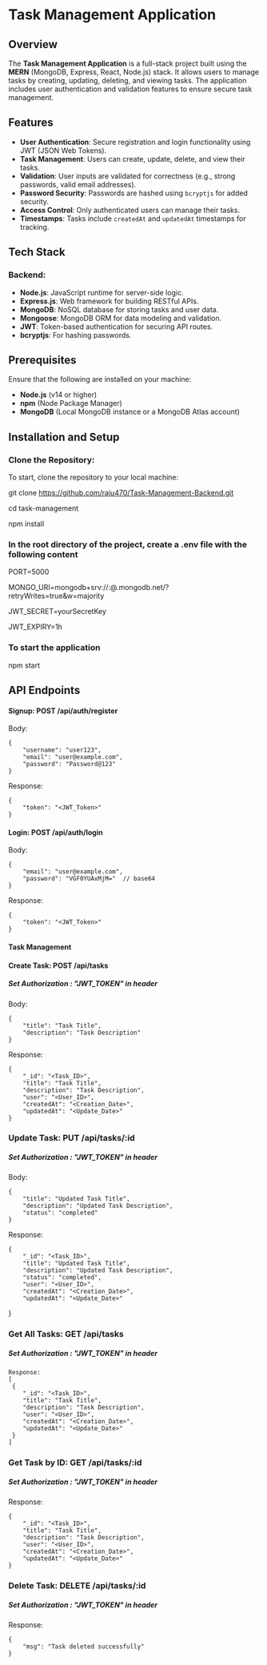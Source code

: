 # Task Management Application

## Overview

The **Task Management Application** is a full-stack project built using the **MERN** (MongoDB, Express, React, Node.js) stack. It allows users to manage tasks by creating, updating, deleting, and viewing tasks. The application includes user authentication and validation features to ensure secure task management.

## Features

- **User Authentication**: Secure registration and login functionality using JWT (JSON Web Tokens).
- **Task Management**: Users can create, update, delete, and view their tasks.
- **Validation**: User inputs are validated for correctness (e.g., strong passwords, valid email addresses).
- **Password Security**: Passwords are hashed using `bcryptjs` for added security.
- **Access Control**: Only authenticated users can manage their tasks.
- **Timestamps**: Tasks include `createdAt` and `updatedAt` timestamps for tracking.

## Tech Stack

### Backend:
- **Node.js**: JavaScript runtime for server-side logic.
- **Express.js**: Web framework for building RESTful APIs.
- **MongoDB**: NoSQL database for storing tasks and user data.
- **Mongoose**: MongoDB ORM for data modeling and validation.
- **JWT**: Token-based authentication for securing API routes.
- **bcryptjs**: For hashing passwords.

## Prerequisites

Ensure that the following are installed on your machine:
- **Node.js** (v14 or higher)
- **npm** (Node Package Manager)
- **MongoDB** (Local MongoDB instance or a MongoDB Atlas account)

## Installation and Setup

### Clone the Repository:
To start, clone the repository to your local machine:

git clone https://github.com/raju470/Task-Management-Backend.git

cd task-management

npm install

### In the root directory of the project, create a .env file with the following content
PORT=5000

MONGO_URI=mongodb+srv://<username>:<password>@<cluster-name>.mongodb.net/?retryWrites=true&w=majority

JWT_SECRET=yourSecretKey

JWT_EXPIRY=1h

### To start the application
npm start

## API Endpoints

#### Signup: POST /api/auth/register

Body:

    {
        "username": "user123",
        "email": "user@example.com",
        "password": "Password@123"
    }

Response:

    {
        "token": "<JWT_Token>"
    }

#### Login: POST /api/auth/login

Body:

    {
        "email": "user@example.com",
        "password": "VGF0YUAxMjM="  // base64
    }

Response:

    {
        "token": "<JWT_Token>"
    }

#### Task Management
#### Create Task: POST /api/tasks
##### Set Authorization : "JWT_TOKEN" in header
Body:

    {
        "title": "Task Title",
        "description": "Task Description"
    }

Response:
  
    {
        "_id": "<Task_ID>",
        "title": "Task Title",
        "description": "Task Description",
        "user": "<User_ID>",
        "createdAt": "<Creation_Date>",
        "updatedAt": "<Update_Date>"
    }

### Update Task: PUT /api/tasks/:id
##### Set Authorization : "JWT_TOKEN" in header
Body:

    {
        "title": "Updated Task Title",
        "description": "Updated Task Description",
        "status": "completed"
    }

Response:

    {
        "_id": "<Task_ID>",
        "title": "Updated Task Title",
        "description": "Updated Task Description",
        "status": "completed",
        "user": "<User_ID>",
        "createdAt": "<Creation_Date>",
        "updatedAt": "<Update_Date>"
}

### Get All Tasks: GET /api/tasks
##### Set Authorization : "JWT_TOKEN" in header
    Response:
    [
     {
        "_id": "<Task_ID>",
        "title": "Task Title",
        "description": "Task Description",
        "user": "<User_ID>",
        "createdAt": "<Creation_Date>",
        "updatedAt": "<Update_Date>"
     }
    ]

### Get Task by ID: GET /api/tasks/:id
##### Set Authorization : "JWT_TOKEN" in header
Response:

    {
        "_id": "<Task_ID>",
        "title": "Task Title",
        "description": "Task Description",
        "user": "<User_ID>",
        "createdAt": "<Creation_Date>",
        "updatedAt": "<Update_Date>"
    }

### Delete Task: DELETE /api/tasks/:id
##### Set Authorization : "JWT_TOKEN" in header
Response:

    {
        "msg": "Task deleted successfully"
    }
